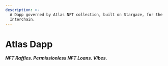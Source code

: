 ```yaml
---
description: >-
  A Dapp governed by Atlas NFT collection, built on Stargaze, for the
  Interchain.
---
```


# Atlas Dapp

_**NFT Raffles. Permissionless NFT Loans. Vibes.**_
